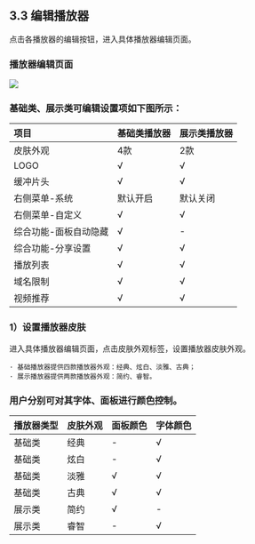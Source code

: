 ## 3.3 编辑播放器

点击各播放器的编辑按钮，进入具体播放器编辑页面。

### 播放器编辑页面

![](https://doc.bokecc.com/uploadfiles/image/201605/14.png)

### 基础类、展示类可编辑设置项如下图所示：

| 项目 | 基础类播放器 | 展示类播放器 |
| :--- | :--- | :--- |
| 皮肤外观 | 4款 | 2款 |
| LOGO | √ | √ |
| 缓冲片头 | √ | √ |
| 右侧菜单-系统 | 默认开启 | 默认关闭 |
| 右侧菜单-自定义 | √ | √ |
| 综合功能-面板自动隐藏 | √ | - |
| 综合功能-分享设置 | √ | √ |
| 播放列表 | √ | √ |
| 域名限制 | √ | √ |
| 视频推荐 | √ | √ |

### 1）设置播放器皮肤

进入具体播放器编辑页面，点击皮肤外观标签，设置播放器皮肤外观。

```
· 基础播放器提供四款播放器外观：经典、炫白、淡雅、古典；
· 展示播放器提供两款播放器外观：简约、睿智。
```

### 用户分别可对其字体、面板进行颜色控制。

| 播放器类型 | 皮肤外观 | 面板颜色 | 字体颜色 |
| :--- | :--- | :--- | :--- |
| 基础类 | 经典 | - | √ |
| 基础类 | 炫白 | - | √ |
| 基础类 | 淡雅 | √ | √ |
| 基础类 | 古典 | √ | √ |
| 展示类 | 简约 | √ | - |
| 展示类 | 睿智 | - | √ |



